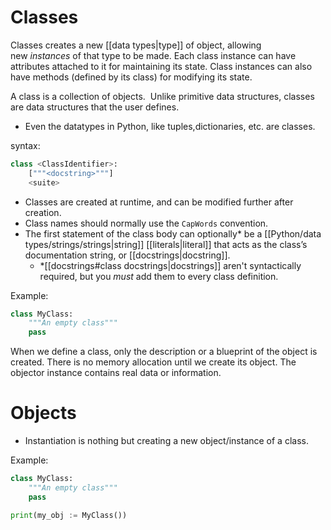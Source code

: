 # Classes

Classes creates a new [[data types|type]] of object, allowing new _instances_ of that type to be made. Each class instance can have attributes attached to it for maintaining its state. Class instances can also have methods (defined by its class) for modifying its state.

A class is a collection of objects.  Unlike primitive data structures, classes are data structures that the user defines.
- Even the datatypes in Python, like tuples,dictionaries, etc. are classes.

syntax:
```Python
class <ClassIdentifier>:
	["""<docstring>"""]
	<suite>
```

- Classes are created at runtime, and can be modified further after creation.
- Class names should normally use the `CapWords` convention.
- The first statement of the class body can optionally* be a [[Python/data types/strings/strings|string]] [[literals|literal]] that acts as the class’s documentation string, or [[docstrings|docstring]].
	- \*[[docstrings#class docstrings|docstrings]] aren't syntactically required, but you *must* add them to every class definition.

Example:
```Python
class MyClass:
	"""An empty class"""
	pass
```

When we define a class, only the description or a blueprint of the object is created. There is no memory allocation until we create its object. The objector instance contains real data or information.

# Objects

- Instantiation is nothing but creating a new object/instance of a class.

Example:
```Python
class MyClass:
	"""An empty class"""
	pass

print(my_obj := MyClass())
```